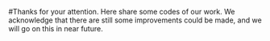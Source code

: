 #Thanks for your attention.
Here share some codes of our work.
We acknowledge that there are still some improvements could be made, and we will go on this in near future.
